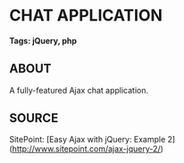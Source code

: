 # CHAT APPLICATION

#### Tags: jQuery, php

## ABOUT
A fully-featured Ajax chat application.

## SOURCE
SitePoint: [Easy Ajax with jQuery: Example 2] (http://www.sitepoint.com/ajax-jquery-2/)
